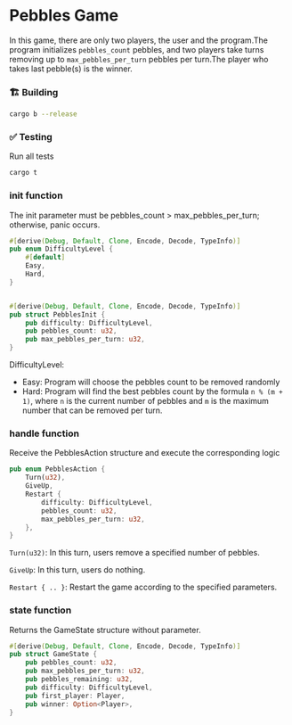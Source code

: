 
# Pebbles Game

In this game, there are only two players, the user and the program.The program initializes `pebbles_count` pebbles, and two players take turns removing up to `max_pebbles_per_turn` pebbles per turn.The player who takes last pebble(s) is the winner.

### 🏗️ Building

```sh
cargo b --release
```

### ✅ Testing

Run all tests
```sh
cargo t
```

### init function

The init parameter must be pebbles_count > max_pebbles_per_turn; otherwise, panic occurs.
```rust
#[derive(Debug, Default, Clone, Encode, Decode, TypeInfo)]
pub enum DifficultyLevel {
    #[default]
    Easy,
    Hard,
}


#[derive(Debug, Default, Clone, Encode, Decode, TypeInfo)]
pub struct PebblesInit {
    pub difficulty: DifficultyLevel,
    pub pebbles_count: u32,
    pub max_pebbles_per_turn: u32,
}
```

DifficultyLevel:
- Easy: Program will choose the pebbles count to be removed randomly
- Hard: Program will find the best pebbles count by the formula `n % (m + 1)`, where `n` is the current number of pebbles and `m` is the maximum number that can be removed per turn.

### handle function

Receive the PebblesAction structure and execute the corresponding logic
```rust
pub enum PebblesAction {
    Turn(u32),
    GiveUp,
    Restart {
        difficulty: DifficultyLevel,
        pebbles_count: u32,
        max_pebbles_per_turn: u32,
    },
}
```

`Turn(u32)`: In this turn, users remove a specified number of pebbles.

`GiveUp`: In this turn, users do nothing.

`Restart { .. }`: Restart the game according to the specified parameters.

### state function

Returns the GameState structure without parameter.
```rust
#[derive(Debug, Default, Clone, Encode, Decode, TypeInfo)]
pub struct GameState {
    pub pebbles_count: u32,
    pub max_pebbles_per_turn: u32,
    pub pebbles_remaining: u32,
    pub difficulty: DifficultyLevel,
    pub first_player: Player,
    pub winner: Option<Player>,
}
```

